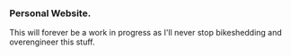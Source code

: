 ### Personal Website.

This will forever be a work in progress as I'll never stop bikeshedding and
overengineer this stuff.
